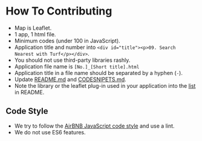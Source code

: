 # How To Contributing

* Map is Leaflet.
* 1 app, 1 html file.
* Minimum codes (under 100 in JavaScript).
* Application title and number into `<div id="title"><p>09. Search Nearest with Turf</p></div>`.
* You should not use third-party libraries rashly.
* Application file name is `[No.]_[Short title].html`
* Application title in a file name should be separated by a hyphen (`-`).
* Update [README.md](https://github.com/muxlab/map-effects-100/blob/gh-pages/README.md) and [CODESNIPETS.md](https://github.com/muxlab/map-effects-100/blob/gh-pages/CODESNIPETS.md).
* Note the library or the leaflet plug-in used in your application into the [list](https://github.com/muxlab/map-effects-100#library--leaflet-plugin) in README.

## Code Style

* We try to follow the [AirBNB JavaScript code style](https://github.com/airbnb/javascript) and use a lint.
* We do not use ES6 features.

